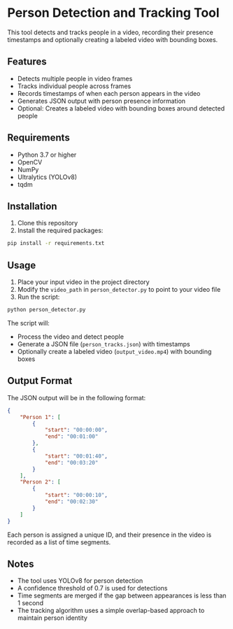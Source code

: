# Person Detection and Tracking Tool

This tool detects and tracks people in a video, recording their presence timestamps and optionally creating a labeled video with bounding boxes.

## Features

- Detects multiple people in video frames
- Tracks individual people across frames
- Records timestamps of when each person appears in the video
- Generates JSON output with person presence information
- Optional: Creates a labeled video with bounding boxes around detected people

## Requirements

- Python 3.7 or higher
- OpenCV
- NumPy
- Ultralytics (YOLOv8)
- tqdm

## Installation

1. Clone this repository
2. Install the required packages:
```bash
pip install -r requirements.txt
```

## Usage

1. Place your input video in the project directory
2. Modify the `video_path` in `person_detector.py` to point to your video file
3. Run the script:
```bash
python person_detector.py
```

The script will:
- Process the video and detect people
- Generate a JSON file (`person_tracks.json`) with timestamps
- Optionally create a labeled video (`output_video.mp4`) with bounding boxes

## Output Format

The JSON output will be in the following format:
```json
{
    "Person 1": [
        {
            "start": "00:00:00",
            "end": "00:01:00"
        },
        {
            "start": "00:01:40",
            "end": "00:03:20"
        }
    ],
    "Person 2": [
        {
            "start": "00:00:10",
            "end": "00:02:30"
        }
    ]
}
```

Each person is assigned a unique ID, and their presence in the video is recorded as a list of time segments.

## Notes

- The tool uses YOLOv8 for person detection
- A confidence threshold of 0.7 is used for detections
- Time segments are merged if the gap between appearances is less than 1 second
- The tracking algorithm uses a simple overlap-based approach to maintain person identity 